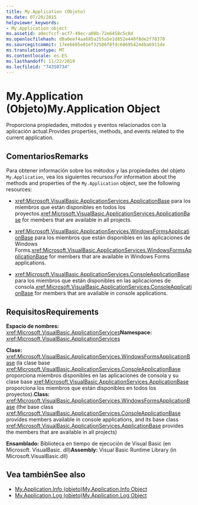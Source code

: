 ```yaml
---
title: My.Application (Objeto)
ms.date: 07/20/2015
helpviewer_keywords:
- My.Application object
ms.assetid: a0ecfccf-acf7-49ec-a08b-72e6458c5c8d
ms.openlocfilehash: d8a0eef4aa685a255a5e1d852e440f8de2f70370
ms.sourcegitcommit: 17ee6605e01ef32506f8fdc686954244ba6911de
ms.translationtype: MT
ms.contentlocale: es-ES
ms.lasthandoff: 11/22/2019
ms.locfileid: "74350734"
---
```

# <a name="myapplication-object"></a><span data-ttu-id="ea023-102">My.Application (Objeto)</span><span class="sxs-lookup"><span data-stu-id="ea023-102">My.Application Object</span></span>
<span data-ttu-id="ea023-103">Proporciona propiedades, métodos y eventos relacionados con la aplicación actual.</span><span class="sxs-lookup"><span data-stu-id="ea023-103">Provides properties, methods, and events related to the current application.</span></span>  
  
## <a name="remarks"></a><span data-ttu-id="ea023-104">Comentarios</span><span class="sxs-lookup"><span data-stu-id="ea023-104">Remarks</span></span>  
 <span data-ttu-id="ea023-105">Para obtener información sobre los métodos y las propiedades del objeto `My.Application`, vea los siguientes recursos:</span><span class="sxs-lookup"><span data-stu-id="ea023-105">For information about the methods and properties of the `My.Application` object, see the following resources:</span></span>  
  
- <span data-ttu-id="ea023-106"><xref:Microsoft.VisualBasic.ApplicationServices.ApplicationBase> para los miembros que están disponibles en todos los proyectos.</span><span class="sxs-lookup"><span data-stu-id="ea023-106"><xref:Microsoft.VisualBasic.ApplicationServices.ApplicationBase> for members that are available in all projects.</span></span>  
  
- <span data-ttu-id="ea023-107"><xref:Microsoft.VisualBasic.ApplicationServices.WindowsFormsApplicationBase> para los miembros que están disponibles en las aplicaciones de Windows Forms.</span><span class="sxs-lookup"><span data-stu-id="ea023-107"><xref:Microsoft.VisualBasic.ApplicationServices.WindowsFormsApplicationBase> for members that are available in Windows Forms applications.</span></span>  
  
- <span data-ttu-id="ea023-108"><xref:Microsoft.VisualBasic.ApplicationServices.ConsoleApplicationBase> para los miembros que están disponibles en las aplicaciones de consola.</span><span class="sxs-lookup"><span data-stu-id="ea023-108"><xref:Microsoft.VisualBasic.ApplicationServices.ConsoleApplicationBase> for members that are available in console applications.</span></span>  
  
## <a name="requirements"></a><span data-ttu-id="ea023-109">Requisitos</span><span class="sxs-lookup"><span data-stu-id="ea023-109">Requirements</span></span>  
 <span data-ttu-id="ea023-110">**Espacio de nombres:** <xref:Microsoft.VisualBasic.ApplicationServices></span><span class="sxs-lookup"><span data-stu-id="ea023-110">**Namespace:** <xref:Microsoft.VisualBasic.ApplicationServices></span></span>  
  
 <span data-ttu-id="ea023-111">**Clase:** <xref:Microsoft.VisualBasic.ApplicationServices.WindowsFormsApplicationBase> (la clase base <xref:Microsoft.VisualBasic.ApplicationServices.ConsoleApplicationBase> proporciona miembros disponibles en las aplicaciones de consola y su clase base <xref:Microsoft.VisualBasic.ApplicationServices.ApplicationBase> proporciona los miembros que están disponibles en todos los proyectos).</span><span class="sxs-lookup"><span data-stu-id="ea023-111">**Class:** <xref:Microsoft.VisualBasic.ApplicationServices.WindowsFormsApplicationBase> (the base class <xref:Microsoft.VisualBasic.ApplicationServices.ConsoleApplicationBase> provides members available in console applications, and its base class <xref:Microsoft.VisualBasic.ApplicationServices.ApplicationBase> provides the members that are available in all projects)</span></span>  
  
 <span data-ttu-id="ea023-112">**Ensamblado:** Biblioteca en tiempo de ejecución de Visual Basic (en Microsoft. VisualBasic. dll)</span><span class="sxs-lookup"><span data-stu-id="ea023-112">**Assembly:** Visual Basic Runtime Library (in Microsoft.VisualBasic.dll)</span></span>  
  
## <a name="see-also"></a><span data-ttu-id="ea023-113">Vea también</span><span class="sxs-lookup"><span data-stu-id="ea023-113">See also</span></span>

- [<span data-ttu-id="ea023-114">My.Application.Info (objeto)</span><span class="sxs-lookup"><span data-stu-id="ea023-114">My.Application.Info Object</span></span>](../../../visual-basic/language-reference/objects/my-application-info-object.md)
- [<span data-ttu-id="ea023-115">My.Application.Log (objeto)</span><span class="sxs-lookup"><span data-stu-id="ea023-115">My.Application.Log Object</span></span>](../../../visual-basic/language-reference/objects/my-application-log-object.md)
